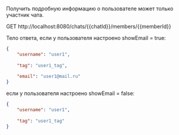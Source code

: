 Получить подробную информацию о пользователе может только участник чата.

GET http://localhost:8080/chats/{{chatId}}/members/{{memberId}}

Тело ответа, если у пользователя настроено showEmail = true:

```json
{
	"username": "user1", 
	 
	"tag": "user1_tag",  
	
	"email": "user1@mail.ru"
}
```

если у пользователя настроено showEmail = false:

```json
{
	"username": "user1", 
	 
	"tag": "user1_tag"
}
```